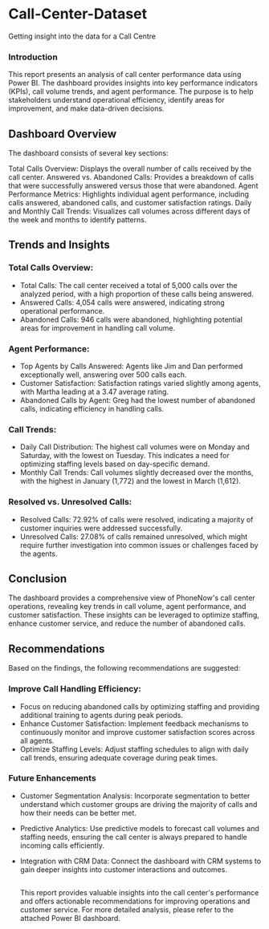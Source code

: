 # Call-Center-Dataset
Getting insight into the data for a Call Centre


### Introduction
This report presents an analysis of call center performance data using Power BI. The dashboard provides insights into key performance indicators (KPIs), call volume trends, and agent performance. The purpose is to help stakeholders understand operational efficiency, identify areas for improvement, and make data-driven decisions.

## Dashboard Overview
The dashboard consists of several key sections:

Total Calls Overview: Displays the overall number of calls received by the call center.
Answered vs. Abandoned Calls: Provides a breakdown of calls that were successfully answered versus those that were abandoned.
Agent Performance Metrics: Highlights individual agent performance, including calls answered, abandoned calls, and customer satisfaction ratings.
Daily and Monthly Call Trends: Visualizes call volumes across different days of the week and months to identify patterns.
## Trends and Insights
### Total Calls Overview:
- Total Calls: The call center received a total of 5,000 calls over the analyzed period, with a high proportion of these calls being answered.
- Answered Calls: 4,054 calls were answered, indicating strong operational performance.
- Abandoned Calls: 946 calls were abandoned, highlighting potential areas for improvement in handling call volume.
### Agent Performance:
- Top Agents by Calls Answered: Agents like Jim and Dan performed exceptionally well, answering over 500 calls each.
- Customer Satisfaction: Satisfaction ratings varied slightly among agents, with Martha leading at a 3.47 average rating.
- Abandoned Calls by Agent: Greg had the lowest number of abandoned calls, indicating efficiency in handling calls.
### Call Trends:
- Daily Call Distribution: The highest call volumes were on Monday and Saturday, with the lowest on Tuesday. This indicates a need for optimizing staffing levels based on day-specific demand.
- Monthly Call Trends: Call volumes slightly decreased over the months, with the highest in January (1,772) and the lowest in March (1,612).
### Resolved vs. Unresolved Calls:
- Resolved Calls: 72.92% of calls were resolved, indicating a majority of customer inquiries were addressed successfully.
- Unresolved Calls: 27.08% of calls remained unresolved, which might require further investigation into common issues or challenges faced by the agents.
## Conclusion
The dashboard provides a comprehensive view of PhoneNow's call center operations, revealing key trends in call volume, agent performance, and customer satisfaction. These insights can be leveraged to optimize staffing, enhance customer service, and reduce the number of abandoned calls.

## Recommendations
Based on the findings, the following recommendations are suggested:

### Improve Call Handling Efficiency: 
- Focus on reducing abandoned calls by optimizing staffing and providing additional training to agents during peak periods.
- Enhance Customer Satisfaction: Implement feedback mechanisms to continuously monitor and improve customer satisfaction scores across all agents.
- Optimize Staffing Levels: Adjust staffing schedules to align with daily call trends, ensuring adequate coverage during peak times.
### Future Enhancements
- Customer Segmentation Analysis: Incorporate segmentation to better understand which customer groups are driving the majority of calls and how their needs can be better met.
- Predictive Analytics: Use predictive models to forecast call volumes and staffing needs, ensuring the call center is always prepared to handle incoming calls efficiently.
- Integration with CRM Data: Connect the dashboard with CRM systems to gain deeper insights into customer interactions and outcomes.

  ##
  This report provides valuable insights into the call center's performance and offers actionable recommendations for improving operations and customer service. For more detailed analysis, please refer to the attached Power BI dashboard.
